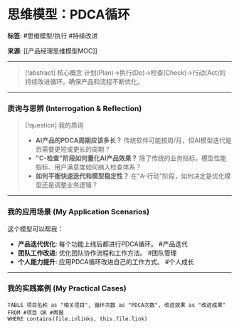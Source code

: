 # 思维模型：PDCA循环

**标签**: #思维模型/执行 #持续改进

**来源**: [[产品经理思维模型MOC]]

---

> [!abstract] 核心概念
> 计划(Plan)→执行(Do)→检查(Check)→行动(Act)的持续改进循环，确保产品和流程不断优化。

---

### 质询与思辨 (Interrogation & Reflection)

>[!question] 我的质询
>- **AI产品的PDCA周期应该多长？** 传统软件可能按周/月，但AI模型迭代是否需要更短或更长的周期？
>- **"C-检查"阶段如何量化AI产品效果？** 除了传统的业务指标，模型性能指标、用户满意度如何纳入检查体系？
>- **如何平衡快速迭代和模型稳定性？** 在"A-行动"阶段，如何决定是优化模型还是调整业务逻辑？

---

### 我的应用场景 (My Application Scenarios)

这个模型可以帮我：
- **产品迭代优化**: 每个功能上线后都进行PDCA循环。 #产品迭代
- **团队工作改进**: 优化团队协作流程和工作方法。 #团队管理
- **个人能力提升**: 应用PDCA循环改进自己的工作方式。 #个人成长

---

### 我的实践案例 (My Practical Cases)

```dataview
TABLE 项目名称 as "相关项目", 循环次数 as "PDCA次数", 改进效果 as "改进成果"
FROM #项目 OR #周报
WHERE contains(file.inlinks, this.file.link)
```